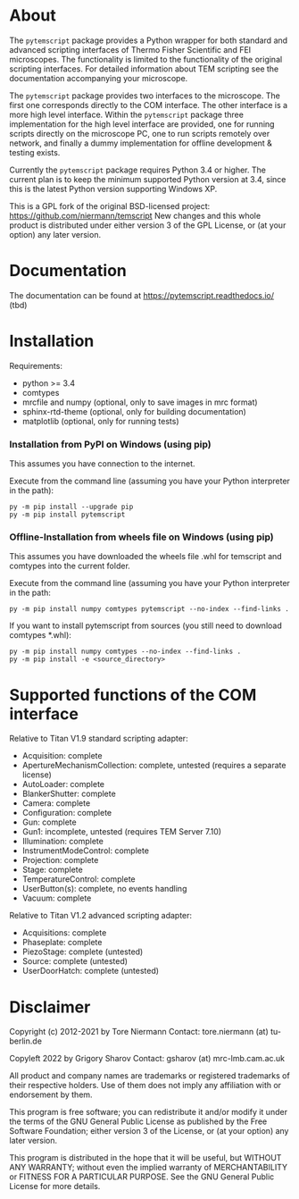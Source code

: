 # About

The ``pytemscript`` package provides a Python wrapper for both standard and advanced scripting
interfaces of Thermo Fisher Scientific and FEI microscopes. The functionality is
limited to the functionality of the original scripting interfaces. For detailed information
about TEM scripting see the documentation accompanying your microscope.

The ``pytemscript`` package provides two interfaces to the microscope. The first one
corresponds directly to the COM interface. The other interface is a more high level interface.
Within the ``pytemscript`` package three implementation for the high level interface are provided,
one for running scripts directly on the microscope PC, one to run scripts remotely over network, and
finally a dummy implementation for offline development & testing exists.

Currently the ``pytemscript`` package requires Python 3.4 or higher. The current plan is to keep the minimum
supported Python version at 3.4, since this is the latest Python version supporting Windows XP.

This is a GPL fork of the original BSD-licensed project: https://github.com/niermann/temscript
New changes and this whole product is distributed under either version 3 of the GPL License, or
(at your option) any later version.

# Documentation

The documentation can be found at https://pytemscript.readthedocs.io/ (tbd)

# Installation

Requirements:
* python >= 3.4
* comtypes
* mrcfile and numpy (optional, only to save images in mrc format)
* sphinx-rtd-theme (optional, only for building documentation)
* matplotlib (optional, only for running tests)

### Installation from PyPI on Windows (using pip)

This assumes you have connection to the internet. 

Execute from the command line (assuming you have your Python interpreter in the path):
    
    py -m pip install --upgrade pip
    py -m pip install pytemscript

### Offline-Installation from wheels file on Windows (using pip)

This assumes you have downloaded the wheels file <downloaded-wheels-file>.whl for temscript and comtypes into the current folder.

Execute from the command line (assuming you have your Python interpreter in the path:
    
    py -m pip install numpy comtypes pytemscript --no-index --find-links .

If you want to install pytemscript from sources (you still need to download comtypes *.whl):
    
    py -m pip install numpy comtypes --no-index --find-links .
    py -m pip install -e <source_directory>


# Supported functions of the COM interface

Relative to Titan V1.9 standard scripting adapter:

* Acquisition: complete
* ApertureMechanismCollection: complete, untested (requires a separate license)
* AutoLoader: complete
* BlankerShutter: complete
* Camera: complete
* Configuration: complete
* Gun: complete
* Gun1: incomplete, untested (requires TEM Server 7.10)
* Illumination: complete
* InstrumentModeControl: complete
* Projection: complete
* Stage: complete
* TemperatureControl: complete
* UserButton(s): complete, no events handling
* Vacuum: complete

Relative to Titan V1.2 advanced scripting adapter:

* Acquisitions: complete
* Phaseplate: complete
* PiezoStage: complete (untested)
* Source: complete (untested)
* UserDoorHatch: complete (untested)

# Disclaimer

Copyright (c) 2012-2021 by Tore Niermann
Contact: tore.niermann (at) tu-berlin.de

Copyleft 2022 by Grigory Sharov
Contact: gsharov (at) mrc-lmb.cam.ac.uk

All product and company names are trademarks or registered trademarks 
of their respective holders. Use of them does not imply any affiliation
with or endorsement by them.

This program is free software; you can redistribute it and/or modify
it under the terms of the GNU General Public License as published by
the Free Software Foundation; either version 3 of the License, or
(at your option) any later version.

This program is distributed in the hope that it will be useful,
but WITHOUT ANY WARRANTY; without even the implied warranty of
MERCHANTABILITY or FITNESS FOR A PARTICULAR PURPOSE.  See the
GNU General Public License for more details.
